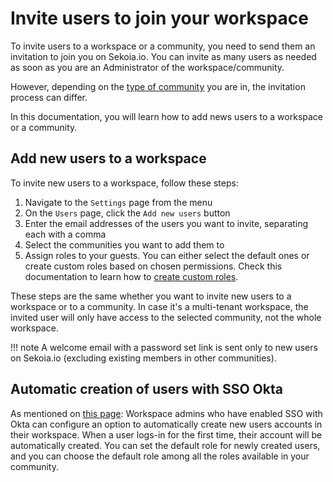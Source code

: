 # Invite users to join your workspace

To invite users to a workspace or a community, you need to send them an invitation to join you on Sekoia.io. You can invite as many users as needed as soon as you are an Administrator of the workspace/community. 

However, depending on the [type of community](concepts.md) you are in, the invitation process can differ. 

In this documentation, you will learn how to add news users to a workspace or a community. 

## Add new users to a workspace

To invite new users to a workspace, follow these steps: 

1. Navigate to the `Settings` page from the menu 
2. On the `Users` page, click the `Add new users` button
3. Enter the email addresses of the users you want to invite, separating each with a comma 
4. Select the communities you want to add them to
5. Assign roles to your guests. You can either select the default ones or create custom roles based on chosen permissions. Check this documentation to learn how to [create custom roles](docs/getting_started/roles.md). 

These steps are the same whether you want to invite new users to a workspace or to a community. 
In case it's a multi-tenant workspace, the invited user will only have access to the selected community, not the whole workspace. 

!!! note
     A welcome email with a password set link is sent only to new users on Sekoia.io (excluding existing members in other communities).

## Automatic creation of users with SSO Okta

As mentioned on [this page](sso/openid_connect.md): Workspace admins who have enabled SSO with Okta can configure an option to automatically create new users accounts in their workspace. When a user logs-in for the first time, their account will be automatically created. You can set the default role for newly created users, and you can choose the default role among all the roles available in your community.

 





